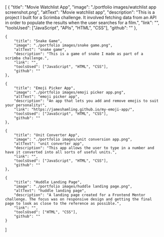 [
    {
        "title": "Movie Watchlist App",
        "image": "./portfolio images/watchlist app screenshot.png",
        "altText": "Movie watchlist app",
        "description": "This is a project I built for a Scrimba challenge. It involved fetching data from an API in order to populate the results when the user searches for a film.",
        "link": "",
        "toolsUsed": ["JavaScript", "APIs", "HTML", "CSS"],
        "github": ""
    },

    {
        "title": "Snake Game",
        "image": "./portfolio images/snake game.png",
        "altText": "snake game",
        "description": "This is a game of snake I made as part of a scrimba challenge.",
        "link": "",
        "toolsUsed": ["JavaScript", "HTML", "CSS"],
        "github": ""
    },

    {
        "title": "Emoji Picker App",
        "image": "./portfolio images/emoji picker app.png",
        "altText": "emoji picker app",
        "description": "An app that lets you add and remove emojis to suit your personality!",
        "link": "https://jameshamling.github.io/my-emoji-app/",
        "toolsUsed": ["JavaScript", "HTML", "CSS"],
        "github": ""
    },

    {
        "title": "Unit Converter App",
        "image": "./portfolio images/unit conversion app.png",
        "altText": "unit converter app",
        "description": "This app allows the user to type in a number and have it converted into all sorts of useful units.",
        "link": "",
        "toolsUsed": ["JavaScript", "HTML", "CSS"],
        "github": ""
    },

    {
        "title": "Huddle Landing Page",
        "image": "./portfolio images/huddle landing page.png",
        "altText": "huddle landing page",
        "description": "A landing page created for a Frontend Mentor challenge. The focus was on responsive design and getting the final page to look as close to the reference as possible.",
        "link": "",
        "toolsUsed": ["HTML", "CSS"],
        "github": ""
    }
]